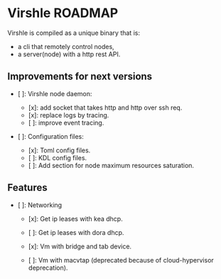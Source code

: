 # Virshle ROADMAP

Virshle is compiled as a unique binary that is:

- a cli that remotely control nodes,
- a server(node) with a http rest API.

## Improvements for next versions

- [ ]: Virshle node daemon:

  - [x]: add socket that takes http and http over ssh req.
  - [x]: replace logs by tracing.
  - [ ]: improve event tracing.

- [ ]: Configuration files:

  - [x]: Toml config files.
  - [ ]: KDL config files.
  - [ ]: Add section for node maximum resources saturation.

## Features

- [ ]: Networking

  - [x]: Get ip leases with kea dhcp.
  - [ ]: Get ip leases with dora dhcp.

  - [x]: Vm with bridge and tab device.
  - [ ]: Vm with macvtap (deprecated because of cloud-hypervisor deprecation).
